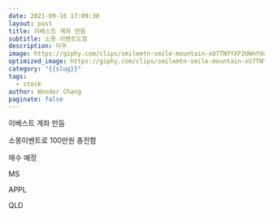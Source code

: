 ```yaml
---
date: 2021-09-16 17:09:30
layout: post
title: 이베스트 계좌 만듬
subtitle: 소몽 이벤트도함
description: 미주
image: https://giphy.com/clips/smilemtn-smile-mountain-xU7TNYYXP2UWnYUqPC
optimized_image: https://giphy.com/clips/smilemtn-smile-mountain-xU7TNYYXP2UWnYUqPC
category: "{{slug}}"
tags:
  - stock
author: Wonder Chang
paginate: false
---
```

이베스트 계좌 만듬

소몽이벤트로 100만원 충전함

매수 예정

MS

APPL

QLD
